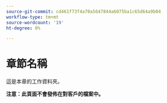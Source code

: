 ```yaml
---
source-git-commit: cd461f73f4a70a5647844a6075ba1c65d64a9b04
workflow-type: tm+mt
source-wordcount: '19'
ht-degree: 0%

---
```

# 章節名稱

這是本章的工作資料夾。

**注意：此頁面不會發佈在對客戶的檔案中。**
